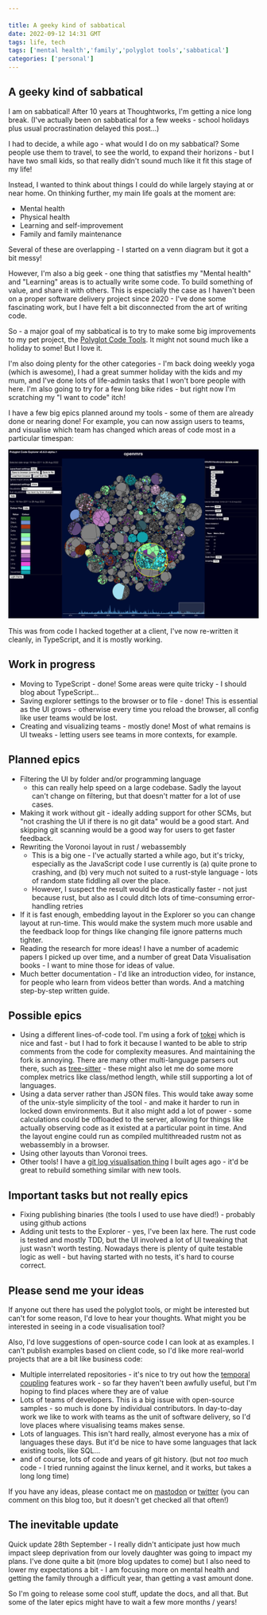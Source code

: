 ```yaml
---

title: A geeky kind of sabbatical
date: 2022-09-12 14:31 GMT
tags: life, tech
tags: ['mental health','family','polyglot tools','sabbatical']
categories: ['personal']
---
```


## A geeky kind of sabbatical

I am on sabbatical!  After 10 years at Thoughtworks, I'm getting a nice long break.  (I've actually been on sabbatical for a few weeks - school holidays plus usual procrastination delayed this post...)

I had to decide, a while ago - what would I do on my sabbatical?  Some people use them to travel, to see the world, to expand their horizons - but I have two small kids, so that really didn't sound much like it fit this stage of my life!

Instead, I wanted to think about things I could do while largely staying at or near home.  On thinking further, my main life goals at the moment are:

* Mental health
* Physical health
* Learning and self-improvement
* Family and family maintenance

Several of these are overlapping - I started on a venn diagram but it got a bit messy!

However, I'm also a big geek - one thing that satistfies my "Mental health" and "Learning" areas is to actually write some code.  To build something of value, and share it with others.  This is especially the case as I haven't been on a proper software delivery project since 2020 - I've done some fascinating work, but I have felt a bit disconnected from the art of writing code.

So - a major goal of my sabbatical is to try to make some big improvements to my pet project, the [Polyglot Code Tools](https://polyglot.korny.info). It might not sound much like a holiday to some!  But I love it.

I'm also doing plenty for the other categories - I'm back doing weekly yoga (which is awesome), I had a great summer holiday with the kids and my mum, and I've done lots of life-admin tasks that I won't bore people with here.  I'm also going to try for a few long bike rides - but right now I'm scratching my "I want to code" itch!

I have a few big epics planned around my tools - some of them are already done or nearing done!  For example, you can now assign users to teams, and visualise which team has changed which areas of code most in a particular timespan:

![Showing teams in the Explorer](/assets/images/2022-sabbatical/v060alpha1_teams.png)

This was from code I hacked together at a client, I've now re-written it cleanly, in TypeScript, and it is mostly working.

## Work in progress

* Moving to TypeScript - done!  Some areas were quite tricky - I should blog about TypeScript...
* Saving explorer settings to the browser or to file - done! This is essential as the UI grows - otherwise every time you reload the browser, all config like user teams would be lost.
* Creating and visualizing teams - mostly done! Most of what remains is UI tweaks - letting users see teams in more contexts, for example.

## Planned epics

* Filtering the UI by folder and/or programming language
  * this can really help speed on a large codebase. Sadly the layout can't change on filtering, but that doesn't matter for a lot of use cases.
* Making it work without git - ideally adding support for other SCMs, but "not crashing the UI if there is no git data" would be a good start.  And skipping git scanning would be a good way for users to get faster feedback.
* Rewriting the Voronoi layout in rust / webassembly
  * This is a big one - I've actually started a while ago, but it's tricky, especially as the JavaScript code I use currently is (a) quite prone to crashing, and (b) very much not suited to a rust-style language - lots of random state fiddling all over the place.
  * However, I suspect the result would be drastically faster - not just because rust, but also as I could ditch lots of time-consuming error-handling retries
* If it is fast enough, embedding layout in the Explorer so you can change layout at run-time.  This would make the system much more usable and the feedback loop for things like changing file ignore patterns much tighter.
* Reading the research for more ideas!  I have a number of academic papers I picked up over time, and a number of great Data Visualisation books - I want to mine those for ideas of value.
* Much better documentation - I'd like an introduction video, for instance, for people who learn from videos better than words.  And a matching step-by-step written guide.

## Possible epics

* Using a different lines-of-code tool.  I'm using a fork of [tokei](https://github.com/XAMPPRocky/tokei) which is nice and fast - but I had to fork it because I wanted to be able to strip comments from the code for complexity measures.  And maintaining the fork is annoying.  There are many other multi-language parsers out there, such as [tree-sitter](https://tree-sitter.github.io/tree-sitter/) - these might also let me do some more complex metrics like class/method length, while still supporting a lot of languages.
* Using a data server rather than JSON files.  This would take away some of the unix-style simplicity of the tool - and make it harder to run in locked down environments. But it also might add a lot of power - some calculations could be offloaded to the server, allowing for things like actually observing code as it existed at a particular point in time.  And the layout engine could run as compiled multithreaded rustm not as webassembly in a browser.
* Using other layouts than Voronoi trees.
* Other tools!  I have a [git log visualisation thing](https://github.com/kornysietsma/git-cd-chart-twuk2018) I built ages ago - it'd be great to rebuild something similar with new tools.

## Important tasks but not really epics

* Fixing publishing binaries (the tools I used to use have died!) - probably using github actions
* Adding unit tests to the Explorer - yes, I've been lax here.  The rust code is tested and mostly TDD, but the UI involved a lot of UI tweaking that just wasn't worth testing. Nowadays there is plenty of quite testable logic as well - but having started with no tests, it's hard to course correct.

## Please send me your ideas

If anyone out there has used the polyglot tools, or might be interested but can't for some reason, I'd love to hear your thoughts.  What might you be interested in seeing in a code visualisation tool?

Also, I'd love suggestions of open-source code I can look at as examples.  I can't publish examples based on client code, so I'd like more real-world projects that are a bit like business code:

* Multiple interrelated repositories - it's nice to try out how the [temporal coupling](https://polyglot.korny.info/metrics/temporal-coupling) features work - so far they haven't been awfully useful, but I'm hoping to find places where they are of value
* Lots of teams of developers.  This is a big issue with open-source samples - so much is done by individual contributors.  In day-to-day work we like to work with teams as the unit of software delivery, so I'd love places where visualising teams makes sense.
* Lots of languages.  This isn't hard really, almost everyone has a mix of languages these days.  But it'd be nice to have some languages that lack existing tools, like SQL...
* and of course, lots of code and years of git history.  (but not _too_ much code - I tried running against the linux kernel, and it works, but takes a long long time)

If you have any ideas, please contact me on [mastodon](https://hachydon.io/@Korny) or [twitter](https://twitter.com/kornys) (you can comment on this blog too, but it doesn't get checked all that often!)

## The inevitable update

Quick update 28th September - I really didn't anticipate just how much impact sleep deprivation from our lovely daughter was going to impact my plans.  I've done quite a bit (more blog updates to come) but I also need to lower my expectations a bit - I am focusing more on mental health and getting the family through a difficult year, than getting a vast amount done.

So I'm going to release some cool stuff, update the docs, and all that.  But some of the later epics might have to wait a few more months / years!
